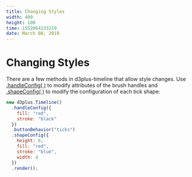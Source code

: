 ```yaml
---
title: Changing Styles
width: 400
height: 100
time: 1552064133219
date: March 08, 2019
---
```


[width]: 400
[height]: 100

# Changing Styles

There are a few methods in d3plus-timeline that allow style changes. Use [.handleConfig( )](https://github.com/d3plus/d3plus-timeline#Timeline.handleConfig) to modify attributes of the brush handles and [.shapeConfig( )](https://github.com/d3plus/d3plus-axis#Axis.shapeConfig) to modify the configuration of each tick shape:

```js
new d3plus.Timeline()
  .handleConfig({
    fill: "red",
    stroke: "black"
  })
  .buttonBehavior("ticks")
  .shapeConfig({
    height: 6,
    fill: "red",
    stroke: "blue",
    width: 4
  })
  .render();
```
